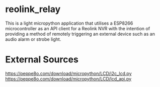 # reolink_relay
This is a light micropython application that utilises a ESP8266 microcontroller
as an API client for a Reolink NVR with the intention of providing a method of 
remotely triggering an external device such as an audio alarm or strobe light.

# External Sources
https://peppe8o.com/download/micropython/LCD/i2c_lcd.py
https://peppe8o.com/download/micropython/LCD/lcd_api.py
